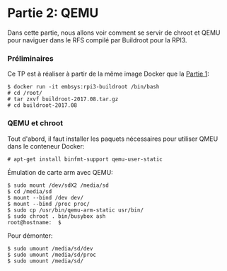 # Partie 2: QEMU

Dans cette partie, nous allons voir comment se servir de chroot et QEMU pour
naviguer dans le RFS compilé par Buildroot pour la RPI3.

### Préliminaires

Ce TP est à réaliser à partir de la même image Docker que la
[Partie 1](buildroot.md):


````
$ docker run -it embsys:rpi3-buildroot /bin/bash
# cd /root/
# tar zxvf buildroot-2017.08.tar.gz
# cd buildroot-2017.08
````

### QEMU et chroot

Tout d'abord, il faut installer les paquets nécessaires pour utiliser QMEU dans
le conteneur Docker:

````
# apt-get install binfmt-support qemu-user-static
````

Émulation de carte arm avec QEMU:

````
$ sudo mount /dev/sdX2 /media/sd
$ cd /media/sd
$ mount --bind /dev dev/
$ mount --bind /proc proc/
$ sudo cp /usr/bin/qemu-arm-static usr/bin/
$ sudo chroot . bin/busybox ash
root@hostname:  $
````

Pour démonter:

````
$ sudo umount /media/sd/dev
$ sudo umount /media/sd/proc
$ sudo umount /media/sd/
````
